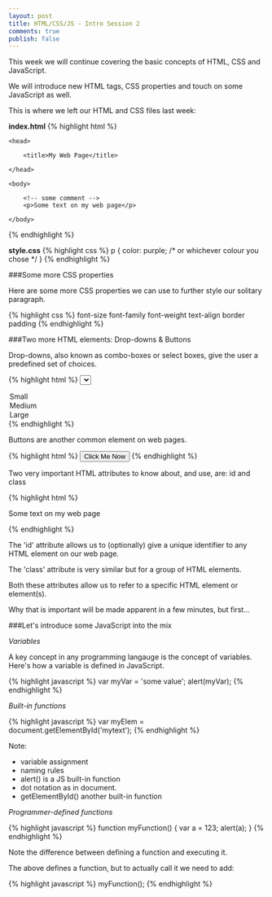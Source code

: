 ```yaml
---
layout: post
title: HTML/CSS/JS - Intro Session 2
comments: true
publish: false
---
```


This week we will continue covering the basic concepts of HTML, CSS and JavaScript.

We will introduce new HTML tags, CSS properties and touch on some JavaScript as well.

This is where we left our HTML and CSS files last week:

**index.html**
{% highlight html %}
<!doctype html>
<html>

    <head>
    
        <title>My Web Page</title>
        
    </head>

    <body>
 
        <!-- some comment --> 
        <p>Some text on my web page</p>

    </body>

</html>
{% endhighlight %}

**style.css**
{% highlight css %}
p {
    color: purple; /* or whichever colour you chose */
}
{% endhighlight %}

###Some more CSS properties

Here are some more CSS properties we can use to further style our solitary paragraph.

{% highlight css %}
font-size 
font-family
font-weight
text-align
border
padding
{% endhighlight %}

###Two more HTML elements: Drop-downs & Buttons

Drop-downs, also known as combo-boxes or select boxes, give the user a predefined set of choices.

{% highlight html %}
<select>
  <option value="S">Small</option>
  <option value="M">Medium</option>
  <option value="L">Large</option>
</select>
{% endhighlight %}

Buttons are another common element on web pages.

{% highlight html %}
<button>Click Me Now</button>
{% endhighlight %}

Two very important HTML attributes to know about, and use, are: id and class

{% highlight html %}
<p  id="mytext" > Some text on my web page </p>
{% endhighlight %}

The 'id' attribute allows us to (optionally) give a unique identifier to any HTML element on our web page.

The 'class' attribute is very similar but for a group of HTML elements.

Both these attributes allow us to refer to a specific HTML element or element(s).

Why that is important will be made apparent in a few minutes, but first...

###Let's introduce some JavaScript into the mix

_Variables_

A key concept in any programming langauge is the concept of variables. Here's how a variable is defined in JavaScript.

{% highlight javascript %}
var myVar = 'some value';
alert(myVar);
{% endhighlight %}

_Built-in functions_

{% highlight javascript %}
var myElem = document.getElementById('mytext');
{% endhighlight %}

Note:

  - variable assignment
  - naming rules
  - alert() is a JS built-in function 
  - dot notation as in document.
  - getElementById() another built-in function

_Programmer-defined functions_

{% highlight javascript %}
function myFunction() {
  var a = 123;
  alert(a);
}
{% endhighlight %}

Note the difference between defining a function and executing it.

The above defines a function, but to actually call it we need to add:

{% highlight javascript %}
myFunction();
{% endhighlight %}

